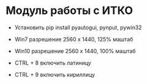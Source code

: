 # Модуль работы с ИТКО
* Установить pip install pyautogui, pynput, pywin32
* Win7 разрешение 2560 х 1440, 125% маштаб
* Win10 разрешение 2560 х 1440, 100% маштаб

* CTRL + 8 включить латиницу
* CTRL + 9 включить кириллицу